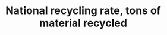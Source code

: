---
comments_and_limitations: Research possible data source (Brianna Besch & Kali Kong,
  July 2018)
data_non_statistical: true
goal_meta_link: http://unstats.un.org/sdgs/files/metadata-compilation/Metadata-Goal-12.pdf
graph_title: National recycling rate, tons of material recycled
graph_type: null
has_metadata: false
indicator: 12.5.1
indicator_name: National recycling rate, tons of material recycled
indicator_sort_order: 12-05-01
indicator_variable: null
layout: indicator
national_geographical_coverage: United States
permalink: /12-5-1/
published: true
reporting_status: inprogress
sdg_goal: 12
source_active_1: true
source_notes_1: null
source_title_1: null
source_url_1: https://www.epa.gov/facts-and-figures-about-materials-waste-and-recycling/advancing-sustainable-materials-management
target: By 2030, substantially reduce waste generation through prevention, reduction,
  recycling and reuse.
target_id: '12.5'
title: National recycling rate, tons of material recycled
un_custodial_agency: 'UNSD, UNEP (Partnering Agencies: OECD< Eurostat)'
un_designated_tier: '3'
variable_description: null
variable_notes: null
---